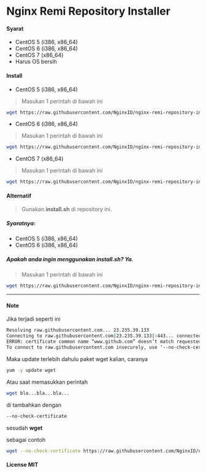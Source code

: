 # Nginx Remi Repository Installer

#### Syarat

   * CentOS 5 (i386, x86_64)
   * CentOS 6 (i386, x86_64)
   * CentOS 7 (x86_64)
   * Harus OS bersih

#### Install

   * CentOS 5 (i386, x86_64)

> Masukan 1 perintah di bawah ini

```sh
wget https://raw.githubusercontent.com/NginxID/nginx-remi-repository-installer/master/install-centos5.sh && chmod u+x install-centos5.sh && ./install-centos5.sh
```
   * CentOS 6 (i386, x86_64)

> Masukan 1 perintah di bawah ini

```sh
wget https://raw.githubusercontent.com/NginxID/nginx-remi-repository-installer/master/install-centos6.sh && chmod u+x install-centos6.sh && ./install-centos6.sh
```
   * CentOS 7 (x86_64)

> Masukan 1 perintah di bawah ini

```sh
wget https://raw.githubusercontent.com/NginxID/nginx-remi-repository-installer/master/install-centos7.sh && chmod u+x install-centos7.sh && ./install-centos7.sh
```

#### Alternatif

> Gunakan __install.sh__ di repository ini.
##### Syaratnya:
- CentOS 5 (i386, x86_64)
- CentOS 6 (i386, x86_64)

##### Apakah anda ingin menggunakan __install.sh__? Ya.

> Masukan 1 perintah di bawah ini
```sh
wget https://raw.githubusercontent.com/NginxID/nginx-remi-repository-installer/master/install.sh && chmod u+x install.sh && ./install.sh
```

-----

#### Note

Jika terjadi seperti ini

```sh
Resolving raw.githubusercontent.com... 23.235.39.133
Connecting to raw.githubusercontent.com|23.235.39.133|:443... connected.
ERROR: certificate common name “www.github.com” doesn’t match requested host name “raw.githubusercontent.com”.
To connect to raw.githubusercontent.com insecurely, use ‘--no-check-certificate’.
```

Maka update terlebih dahulu paket wget kalian, caranya

```sh
yum -y update wget
```

Atau saat memasukkan perintah

```sh
wget bla...bla...bla...
```

di tambahkan dengan

```sh
--no-check-certificate
```

sesudah __wget__

sebagai contoh

```sh
wget --no-check-certificate https://raw.githubusercontent.com/NginxID/nginx-remi-repository-installer/master/install-centos5.sh && chmod u+x install-centos5.sh && ./install-centos5.sh
```

#### License MIT